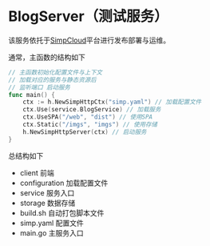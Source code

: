 # BlogServer（测试服务）

该服务依托于[SimpCloud](https://github.com/chelizichen/Simp)平台进行发布部署与运维。

通常，主函数的结构如下

````go
// 主函数初始化配置文件与上下文
// 加载对应的服务与静态资源后
// 监听端口 启动服务
func main() {
    ctx := h.NewSimpHttpCtx("simp.yaml") // 加载配置文件
    ctx.Use(service.BlogService) // 加载服务
    ctx.UseSPA("/web", "dist") // 使用SPA
    ctx.Static("/imgs", "imgs") // 使用存储
    h.NewSimpHttpServer(ctx) // 启动服务
}
````

总结构如下

* client 前端
* configuration 加载配置文件
* service 服务入口
* storage 数据存储
* build\.sh 自动打包脚本文件
* simp.yaml 配置文件
* main.go  主服务入口
  